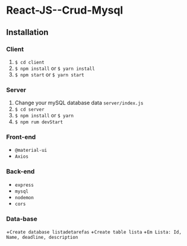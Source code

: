 # React-JS--Crud-Mysql

## Installation

### Client

  1. `$ cd client`
  2. `$ npm install` or `$ yarn install`
  3. `$ npm start` or `$ yarn start`
  
### Server

  1. Change your mySQL database data `server/index.js`
  2. `$ cd server`
  3. `$ npm install` or `$ yarn`
  4. `$ npm rum devStart`
  
### Front-end

 + `@material-ui`
 +  `Axios`

### Back-end

+ `express`
+ `mysql`
+ `nodemon`
+ `cors`

### Data-base

+`Create database listadetarefas`
+`Create table lista`
+`Em Lista: Id, Name, deadline, description`


